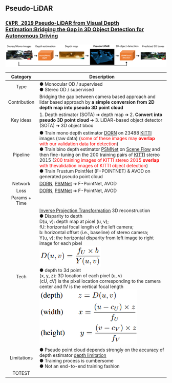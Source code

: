 ## Pseudo-LiDAR 
### [<kbd>CVPR 2019</kbd> Pseudo-LiDAR from Visual Depth Estimation:Bridging the Gap in 3D Object Detection for Autonomous Driving](https://openaccess.thecvf.com/content_CVPR_2019/papers/Wang_Pseudo-LiDAR_From_Visual_Depth_Estimation_Bridging_the_Gap_in_3D_CVPR_2019_paper.pdf)

<img src="../doc/pseudo_lidar_design.png" alt="drawing" width=""/>

| Category | Description |
| :--: | -- |
| Type | ● Monocular OD / supervised <br/> ● Stereo OD / supervised| 
| Contribution | Bridging the gap between camera based approach and lidar based approach by **a simple conversion from 2D depth map into pseudo 3D point cloud** |
| Key ideas | 1. Depth estimator (SOTA) ➔ depth map ➔ 2. **Convert into pseudo 3D point cloud** ➔ 3. LiDAR-based object detector (SOTA) ➔ 3D object bbox | 
| Pipeline | ● Train mono depth estimator [DORN](../depth_estimation/dorn.md) on 23488 [KITTI](../dataset/kitti.md) images (raw data) (<font color='red'>some of these images may **overlap** with our validation data for detection</font>) <br/>●  Train bino depth estimator [PSMNet](../depth_estimation/psmnet.md) on [Scene Flow](../dataset/sceneflow.md) and then fine-tuning on the 200 training pairs of [KITTI](../dataset/kitti.md) stereo 2015 (<font color='red'>200 training images of KITTI stereo 2015 **overlap** with thevalidation images of KITTI object detection</font>) <br/>● Train Frustum PointNet (F-POINTNET) & AVOD on generated pseudo point cloud|
| Network | [DORN](../depth_estimation/dorn.md), [PSMNet](../depth_estimation/psmnet.md) ➔ F-PointNet, AVOD |
| Loss | [DORN](../depth_estimation/dorn.md), [PSMNet](../depth_estimation/psmnet.md) ➔ F-PointNet, AVOD |
| Params + Time |  | 
| Tech | [Inverse Projection Transformation](https://towardsdatascience.com/inverse-projection-transformation-c866ccedef1c) 3D reconstruction <br/> ● Disparity to depth <br/> D(u, v): depth map at picel (u, v);<br/> fU: horizontal focal length of the left camera;<br/> b: horizontal offset (i.e., baseline) of stereo camera;<br/> Y(u, v): the horizontal disparity from left image to right image for each pixel <br/> <img src="../doc/disp_to_depth.png" alt="drawing" width=""/> <br/> ● depth to 3d point <br/>(x, y, z): 3D location of each pixel (u, v)<br/> (cU, cV) is the pixel location corresponding to the camera center and fV is the vertical focal length <br/> <img src="../doc/depth_to_3dpcl.png" alt="drawing" width=""/> | 
| Limitations | ● Pseudo point cloud depends strongly on the accuracy of depth estimator [depth limitation](../depth_estimation/depth_limit.md) <br/> ● Training process is cumbersome <br/> ● Not an end-to-end training fashion |
| TOTEST |  |

